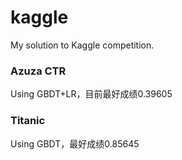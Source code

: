 # kaggle
My solution to Kaggle competition.

### Azuza CTR
Using GBDT+LR，目前最好成绩0.39605

### Titanic
Using GBDT，最好成绩0.85645
